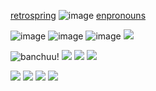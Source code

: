 [retrospring](https://retrospring.net/@honokafu)  ![image](https://64.media.tumblr.com/30f12718ffe2ed74a10349fe092a9cb6/61abe78a89c61ee5-87/s75x75_c1/5feb78579bc5895713cff3db930299c6b430d95f.gifv) [enpronouns](https://en.pronouns.page/@honokafu)

![image](https://64.media.tumblr.com/13493b13237b507288bbb1c2a32a7265/ec8f693b87536b40-b4/s250x400/3e234cc9ea3838eb54dbdc38acff1fdf3835f316.gifv) ![image](https://64.media.tumblr.com/f7a17f59e95eb7fcd017593b883dcc1e/ec8f693b87536b40-dd/s100x200/b8f514bba4217ae3ab0bea47ae1aeddf17a1b3db.gifv) ![image](https://64.media.tumblr.com/2df4b1c0029824f53aca67567a386bf4/ec8f693b87536b40-e9/s250x400/40e8ba723ea5254ca6e658d6e94d7ace735de2e9.gifv) ![](https://64.media.tumblr.com/9d51e9710d24283290d83c095614f818/3bf62ad8d20f8b2a-df/s100x200/3a733a18cd7ff6536a26aa94a24b19b9a3c67428.gifv)

![banchuu!](https://64.media.tumblr.com/4c0c0fd3ec6f2af9a627c1a94e799113/ec8f693b87536b40-ff/s100x200/d898d958c05485f99d1741a9558c06ddee9757ba.gifv)
![](https://64.media.tumblr.com/80dd11be7d24624b90362876323b31d5/ec8f693b87536b40-f5/s100x200/0ae6be7880963d2ce3b6c6c6be18ecdaa0663235.pnj)
![](https://64.media.tumblr.com/6529a2b58fe2bcf46cc9540f4578b9be/ec8f693b87536b40-be/s100x200/01f041d353a78ad6d2d6b01e9e7b982d3e58c939.pnj)
![](https://64.media.tumblr.com/43a8df32ad36a5eba98f44f4763fdb58/ec8f693b87536b40-a2/s100x200/2eff3ed3c007fd7760288930f9f900362df5c960.pnj)

![](https://64.media.tumblr.com/38441dd588e4ced837c56e592b179792/ec8f693b87536b40-ef/s100x200/76fd6a231fe77cb006500be3762d07f91aafa781.gifv)
![](https://64.media.tumblr.com/af204cab2993f6d6829d021f00952f7b/350a8c5d6cb0081c-e1/s100x200/3553b7414bb65eb2da150ef99be60193fc9e4d76.gifv)
![](https://64.media.tumblr.com/7f0f29206a6ec17c7670a69cd40b0478/94a01d5ebc786507-0e/s100x200/961c947c2ee6438e24646f35e5dc1b36cb5399cc.gifv)
![](https://64.media.tumblr.com/02ec27287e1ec4dcf2d79df66576ef12/857dad4d58ef4608-46/s100x200/450ef78053d658f1e27c18f56bbd8218088628f9.pnj)
